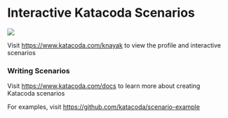 # Interactive Katacoda Scenarios

[![](http://shields.katacoda.com/katacoda/knayak/count.svg)](https://www.katacoda.com/knayak "Get your profile on Katacoda.com")

Visit https://www.katacoda.com/knayak to view the profile and interactive scenarios

### Writing Scenarios
Visit https://www.katacoda.com/docs to learn more about creating Katacoda scenarios

For examples, visit https://github.com/katacoda/scenario-example

